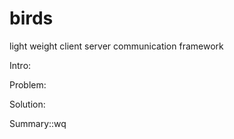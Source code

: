 birds
=====

light weight client server communication framework

Intro:

Problem:

Solution:

Summary::wq
